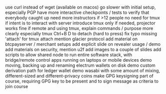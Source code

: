 use curl instead of wget (available on macos)
go slower with initial setup, especially PGP
have more interactive checkpoints / tests to verify that everybody caught up
need more instructors if >12 people
no need for tmux if intent is to interact with server
introduce tmux only if needed, projector works fine
if remote and using tmux, explain commands / purpose more clearly
especially tmux Ctrl+B D to detach (hard to press)
fix typo missing 'attach' for tmux attach
mention glacier protocol
add material on btcpayserver / merchant setups
add explicit slide on revealer usage / demo
add materials on security, mention u2f
add images to a couple of slides
add scripts to allow shared node to run entire software stack, with bridge/remote control apps running on laptops or mobile devices
demo moving, backing up and renaming electrum wallets on disk
demo custom derivation path for ledger wallet
demo wasabi with some amount of mixing, different-sized and different-privacy coins
make GPG keysigning part of course, requiring GPG key to be present and to sign message as criteria to join course